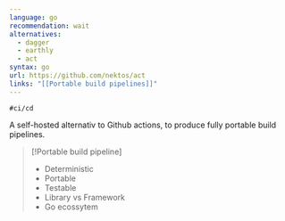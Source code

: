 ```yaml
---
language: go
recommendation: wait
alternatives:
  - dagger
  - earthly
  - act
syntax: go
url: https://github.com/nektos/act
links: "[[Portable build pipelines]]"
---
```

	#ci/cd

A self-hosted alternativ to Github actions, to produce fully portable build pipelines. 


> [!Portable build pipeline]
> - Deterministic
> - Portable
> - Testable 
> - Library vs Framework
> - Go ecossytem
